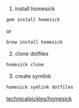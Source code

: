 1. install homesick
```sh
gem install homesick
```
or
```sh
brew install homesick
```

2. clone dotfiles
```sh
homesick clone
```

3. create symlink
```sh
homesick symlink dotfiles
```

[technicalpickles/homesick][1]

[1]: https://github.com/technicalpickles/homesick "homesick"
